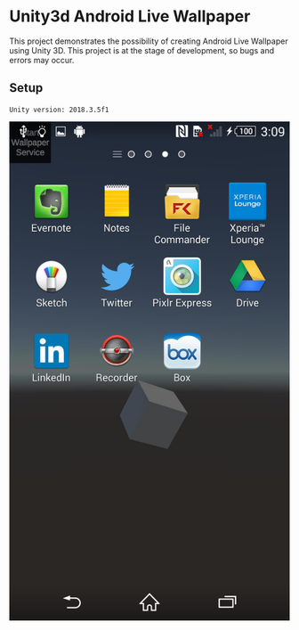 # Unity3d Android Live Wallpaper

This project demonstrates the possibility of creating Android Live Wallpaper using Unity 3D. This project is at the stage of development, so bugs and errors may occur.

## Setup
```
Unity version: 2018.3.5f1
```

![](UnityAndroidLiveWallpaper.png)


